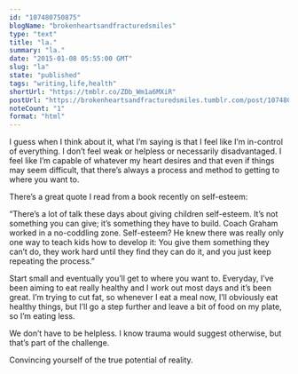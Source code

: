 ```yaml
---
id: "107480750875"
blogName: "brokenheartsandfracturedsmiles"
type: "text"
title: "la."
summary: "la."
date: "2015-01-08 05:55:00 GMT"
slug: "la"
state: "published"
tags: "writing,life,health"
shortUrl: "https://tmblr.co/ZDb_Wm1a6MXiR"
postUrl: "https://brokenheartsandfracturedsmiles.tumblr.com/post/107480750875/la"
noteCount: "1"
format: "html"
---
```


I guess when I think about it, what I’m saying is that I feel like I’m in-control of everything. I don’t feel weak or helpless or necessarily disadvantaged. I feel like I’m capable of whatever my heart desires and that even if things may seem difficult, that there’s always a process and method to getting to where you want to.

There’s a great quote I read from a book recently on self-esteem:

“There’s a lot of talk these days about giving children self-esteem. It’s not something you can give; it’s something they have to build. Coach Graham worked in a no-coddling zone. Self-esteem? He knew there was really only one way to teach kids how to develop it: You give them something they can’t do, they work hard until they find they can do it, and you just keep repeating the process.” 

Start small and eventually you’ll get to where you want to. Everyday, I’ve been aiming to eat really healthy and I work out most days and it’s been great. I’m trying to cut fat, so whenever I eat a meal now, I’ll obviously eat healthy things, but I’ll go a step further and leave a bit of food on my plate, so I’m eating less.

We don’t have to be helpless. I know trauma would suggest otherwise, but that’s part of the challenge. 

Convincing yourself of the true potential of reality.
